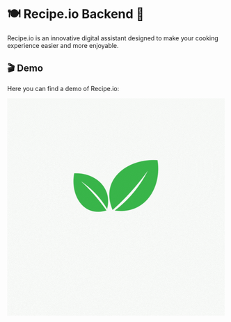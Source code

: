 # 🍽️ Recipe.io  Backend 🥦

Recipe.io is an innovative digital assistant designed to make your cooking experience easier and more enjoyable.

## 🎬 Demo

Here you can find a demo of Recipe.io:

[![Recipe.io Demo](https://github.com/FernandoPereiraM/ia-frontp/blob/master/src/assets/Recipes.io.gif)](https://www.youtube.com/watch?v=cifR2qrdQ18)

